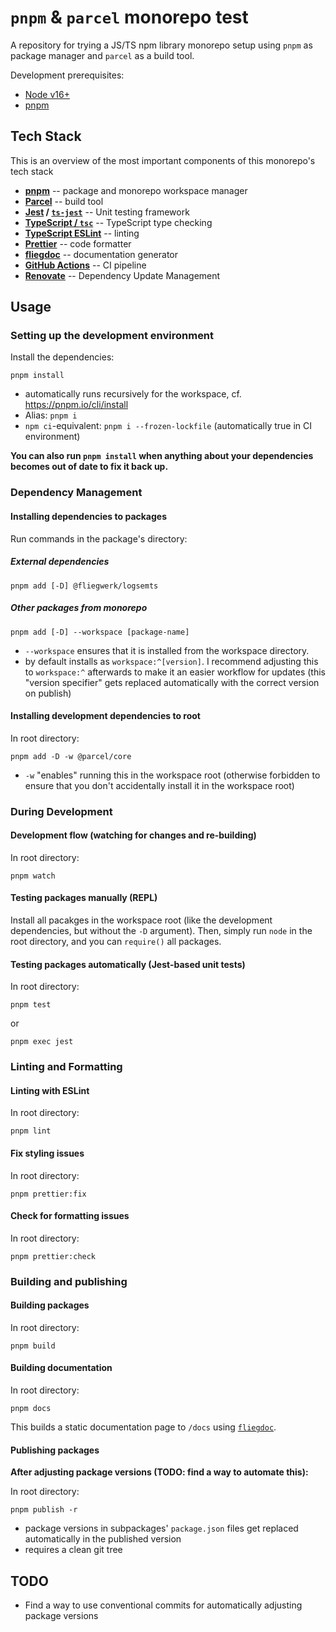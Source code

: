 # `pnpm` & `parcel` monorepo test

A repository for trying a JS/TS npm library monorepo setup using `pnpm` as package manager and `parcel` as a build tool.

Development prerequisites:

- [Node v16+](https://nodejs.org/en/download/)
- [pnpm](https://pnpm.io/installation)

## Tech Stack

This is an overview of the most important components of this monorepo's tech stack

- **[pnpm](https://pnpm.io/)** -- package and monorepo workspace manager
- **[Parcel](https://parceljs.org/)** -- build tool
- **[Jest](https://jestjs.io/) / [`ts-jest`](https://kulshekhar.github.io/ts-jest/)** -- Unit testing framework
- **[TypeScript / `tsc`](https://www.typescriptlang.org/)** -- TypeScript type checking
- **[TypeScript ESLint](https://typescript-eslint.io/docs/linting/)** -- linting
- **[Prettier](https://prettier.io/)** -- code formatter
- **[fliegdoc](https://fliegwerk.github.io/fliegdoc/)** -- documentation generator
- **[GitHub Actions](https://docs.github.com/en/actions)** -- CI pipeline
- **[Renovate](https://renovatebot.com/)** -- Dependency Update Management

## Usage

### Setting up the development environment

Install the dependencies:

```shell
pnpm install
```

- automatically runs recursively for the workspace, cf. https://pnpm.io/cli/install
- Alias: `pnpm i`
- `npm ci`-equivalent: `pnpm i --frozen-lockfile` (automatically true in CI environment)

**You can also run `pnpm install` when anything about your dependencies becomes out of date to fix it back up.**

### Dependency Management

#### Installing dependencies to packages

Run commands in the package's directory:

##### External dependencies

```shell
pnpm add [-D] @fliegwerk/logsemts
```

##### Other packages from monorepo

```shell
pnpm add [-D] --workspace [package-name]
```

- `--workspace` ensures that it is installed from the workspace directory.
- by default installs as `workspace:^[version]`. I recommend adjusting this to `workspace:^` afterwards to make it an easier workflow for updates (this "version specifier" gets replaced automatically with the correct version on publish)

#### Installing development dependencies to root

In root directory:

```shell
pnpm add -D -w @parcel/core
```

- `-w` "enables" running this in the workspace root (otherwise forbidden to ensure that you don't accidentally install it in the workspace root)

### During Development

#### Development flow (watching for changes and re-building)

In root directory:

```shell
pnpm watch
```

#### Testing packages manually (REPL)

Install all pacakges in the workspace root (like the development dependencies, but without the `-D` argument).
Then, simply run `node` in the root directory, and you can `require()` all packages.

#### Testing packages automatically (Jest-based unit tests)

In root directory:

```shell
pnpm test
```

or

```shell
pnpm exec jest
```

### Linting and Formatting

#### Linting with ESLint

In root directory:

```shell
pnpm lint
```

#### Fix styling issues

In root directory:

```shell
pnpm prettier:fix
```

#### Check for formatting issues

In root directory:

```shell
pnpm prettier:check
```

### Building and publishing

#### Building packages

In root directory:

```shell
pnpm build
```

#### Building documentation

In root directory:

```shell
pnpm docs
```

This builds a static documentation page to `/docs` using [`fliegdoc`](https://github.com/fliegwerk/fliegdoc).

#### Publishing packages

**After adjusting package versions (TODO: find a way to automate this):**

In root directory:

```shell
pnpm publish -r
```

- package versions in subpackages' `package.json` files get replaced automatically in the published version
- requires a clean git tree

## TODO

- Find a way to use conventional commits for automatically adjusting package versions
